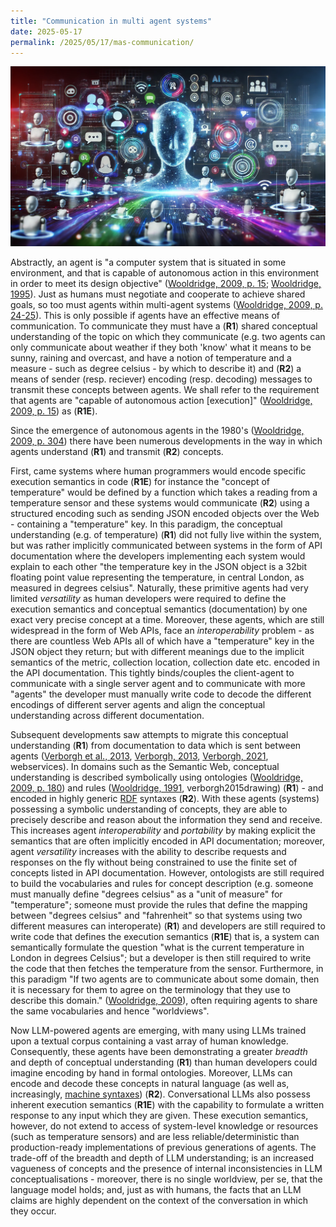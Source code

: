```yaml
---
title: "Communication in multi agent systems"
date: 2025-05-17
permalink: /2025/05/17/mas-communication/
---
```


![](/multi-agent-communication.png)

Abstractly, an agent is "a computer system that is situated in some environment, and that is capable of autonomous action in this environment in order to meet its design objective" ([Wooldridge, 2009, p. 15](https://www.cs.ox.ac.uk/people/michael.wooldridge/pubs/imas/IMAS2e.html); [Wooldridge, 1995](https://www.cs.ox.ac.uk/people/michael.wooldridge/pubs/ker95.pdf)). Just as humans must negotiate and cooperate to achieve shared goals, so too must agents within multi-agent systems ([Wooldridge, 2009, p. 24-25](https://www.cs.ox.ac.uk/people/michael.wooldridge/pubs/imas/IMAS2e.html)). This is only possible if agents have an effective means of communication. To communicate they must have a (**R1**) shared conceptual understanding of the topic on which they communicate (e.g. two agents can only communicate about weather if they both 'know' what it means to be sunny, raining and overcast, and have a notion of temperature and a measure - such as degree celsius - by which to describe it) and (**R2**) a means of sender (resp. reciever) encoding (resp. decoding) messages to transmit these concepts between agents. We shall refer to the requirement that agents are "capable of autonomous action [execution]" ([Wooldridge, 2009, p. 15](https://www.cs.ox.ac.uk/people/michael.wooldridge/pubs/imas/IMAS2e.html)) as (**R1E**).

Since the emergence of autonomous agents in the 1980's ([Wooldridge, 2009, p. 304](https://www.cs.ox.ac.uk/people/michael.wooldridge/pubs/imas/IMAS2e.html)) there have been numerous developments in the way in which agents understand (**R1**) and transmit (**R2**) concepts.

First, came systems where human programmers would encode specific execution semantics in code (**R1E**) for instance the "concept of temperature" would be defined by a function which takes a reading from a temperature sensor and these systems would communicate (**R2**) using a structured encoding such as sending JSON encoded objects over the Web - containing a "temperature" key. In this paradigm, the conceptual understanding (e.g. of temperature) (**R1**) did not fully live within the system, but was rather implicitly communicated between systems in the form of API documentation where the developers implementing each system would explain to each other "the temperature key in the JSON object is a 32bit floating point value representing the temperature, in central London, as measured in degrees celsius". Naturally, these primitive agents had very limited *versatility* as human developers were required to define the execution semantics and conceptual semantics (documentation) by one exact very precise concept at a time. Moreover, these agents, which are still widespread in the form of Web APIs, face an *interoperability* problem - as there are countless Web APIs all of which have a "temperature" key in the JSON object they return; but with different meanings due to the implicit semantics of the metric, collection location, collection date etc. encoded in the API documentation. This tightly binds/couples the client-agent to communicate with a single server agent and to communicate with more "agents" the developer must manually write code to decode the different encodings of different server agents and align the conceptual understanding across different documentation.

Subsequent developments saw attempts to migrate this conceptual understanding (**R1**) from documentation to data which is sent between agents ([Verborgh et al., 2013](https://ruben.verborgh.org/publications/verborgh_web_2013/), [Verborgh, 2013](https://ruben.verborgh.org/blog/2013/01/31/what-web-agents-want/), [Verborgh, 2021](https://ruben.verborgh.org/blog/2021/12/23/reflections-of-knowledge/), webservices). In domains such as the Semantic Web, conceptual understanding is described symbolically using ontologies ([Wooldridge, 2009, p. 180](https://www.cs.ox.ac.uk/people/michael.wooldridge/pubs/imas/IMAS2e.html)) and rules ([Wooldridge, 1991](https://www.cs.ox.ac.uk/people/michael.wooldridge/pubs/avignon91.pdf), verborgh2015drawing) (**R1**) - and encoded in highly generic [RDF](https://www.w3.org/RDF/) syntaxes (**R2**). With these agents (systems) possessing a symbolic understanding of concepts, they are able to precisely describe and reason about the information they send and receive. This increases agent *interoperability* and *portability* by making explicit the semantics that are often implicitly encoded in API documentation; moreover, agent *versatility* increases with the ability to describe requests and responses on the fly without being constrained to use the finite set of concepts listed in API documentation. However, ontologists are still required to build the vocabularies and rules for concept description (e.g. someone must manually define "degrees celsius" as a "unit of measure" for "temperature"; someone must provide the rules that define the mapping between "degrees celsius" and "fahrenheit" so that systems using two different measures can interoperate) (**R1**) and developers are still required to write code that defines the execution semantics (**R1E**) that is, a system can semantically formulate the question "what is the current temperature in London in degrees Celsius"; but a developer is then still required to write the code that then fetches the temperature from the sensor. Furthermore, in this paradigm "If two agents are to communicate about some domain, then it is necessary for them to agree on the terminology that they use to describe this domain." ([Wooldridge, 2009](https://www.cs.ox.ac.uk/people/michael.wooldridge/pubs/imas/IMAS2e.html)), often requiring agents to share the same vocabularies and hence "worldviews".

Now LLM-powered agents are emerging, with many using LLMs trained upon a textual corpus containing a vast array of human knowledge. Consequently, these agents have been demonstrating a greater *breadth* and depth of conceptual understanding (**R1**) than human developers could imagine encoding by hand in formal ontologies. Moreover, LLMs can encode and decode these concepts in natural language (as well as, increasingly, [machine syntaxes](https://platform.openai.com/docs/guides/structured-outputs/introduction)) (**R2**). Conversational LLMs also possess inherent execution semantics (**R1E**) with the capability to formulate a written response to any input which they are given. These execution semantics, however, do not extend to access of system-level knowledge or resources (such as temperature sensors) and are less reliable/deterministic than production-ready implementations of previous generations of agents. The trade-off of the breadth and depth of LLM understanding; is an increased vagueness of concepts and the presence of internal inconsistencies in LLM conceptualisations - moreover, there is no single worldview, per se, that the language model holds; and, just as with humans, the facts that an LLM claims are highly dependent on the context of the conversation in which they occur.
